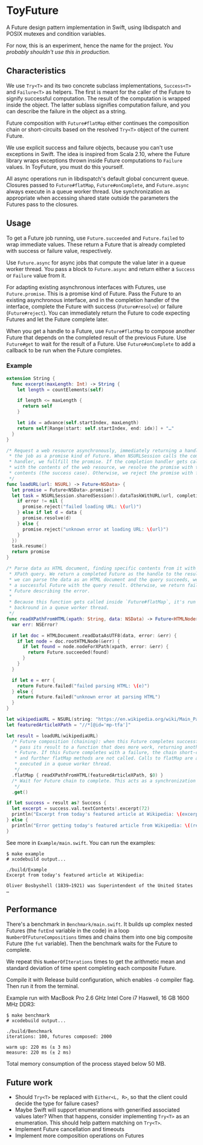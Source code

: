 ToyFuture
=========

A Future design pattern implementation in Swift, using libdispatch and
POSIX mutexes and condition variables.

For now, this is an experiment, hence the name for the project. *You
probably shouldn't use this in production.*

Characteristics
---------------

We use `Try<T>` and its two concrete subclass implementations,
`Success<T>` and `Failure<T>` as helpers. The first is meant for the
caller of the Future to signify successful computation. The result of
the computation is wrapped inside the object. The latter sublass
signifies computation failure, and you can describe the failure in the
object as a string.

Future composition with `Future#flatMap` either continues the
composition chain or short-circuits based on the resolved `Try<T>`
object of the current Future.

We use explicit success and failure objects, because you can't use
exceptions in Swift. The idea is inspired from Scala 2.10, where the
Future library wraps exceptions thrown inside Future computations to
`Failure` values. In ToyFuture, you must do this yourself.

All async operations run in libdispatch's default global concurrent
queue. Closures passed to `Future#flatMap`, `Future#onComplete`, and
`Future.async` always execute in a queue worker thread. Use
synchronization as appropriate when accessing shared state outside the
parameters the Futures pass to the closures.

Usage
-----

To get a Future job running, use `Future.succeeded` and
`Future.failed` to wrap immediate values. These return a Future that
is already completed with success or failure value, respectively.

Use `Future.async` for async jobs that compute the value later in a
queue worker thread. You pass a block to `Future.async` and return
either a `Success` or `Failure` value from it.

For adapting existing asynchronous interfaces with Futures, use
`Future.promise`. This is a promise kind of Future. Pass the Future to
an existing asynchronous interface, and in the completion handler of
the interface, complete the Future with success (`Future#resolve`) or
failure (`Future#reject`). You can immediately return the Future to
code expecting Futures and let the Future complete later.

When you get a handle to a Future, use `Future#flatMap` to compose
another Future that depends on the completed result of the previous
Future. Use `Future#get` to wait for the result of a Future. Use
`Future#onComplete` to add a callback to be run when the Future
completes.

### Example

```swift
extension String {
  func excerpt(maxLength: Int) -> String {
    let length = countElements(self)

    if length <= maxLength {
      return self
    }

    let idx = advance(self.startIndex, maxLength)
    return self[Range(start: self.startIndex, end: idx)] + "…"
  }
}

/* Request a web resource asynchronously, immediately returning a handle to
 * the job as a promise kind of Future. When NSURLSession calls the completion
 * handler, we fullfill the promise. If the completion handler gets called
 * with the contents of the web resource, we resolve the promise with the
 * contents (the success case). Otherwise, we reject the promise with failure.
 */
func loadURL(url: NSURL) -> Future<NSData> {
  let promise = Future<NSData>.promise()
  let task = NSURLSession.sharedSession().dataTaskWithURL(url, completionHandler: { data, response, error in
    if error != nil {
      promise.reject("failed loading URL: \(url)")
    } else if let d = data {
      promise.resolve(d)
    } else {
      promise.reject("unknown error at loading URL: \(url)")
    }
  })
  task.resume()
  return promise
}

/* Parse data as HTML document, finding specific contents from it with an
 * XPath query. We return a completed Future as the handle to the result. If
 * we can parse the data as an HTML document and the query succeeds, we return
 * a successful Future with the query result. Otherwise, we return failed
 * Future describing the error.
 *
 * Because this function gets called inside `Future#flatMap`, it's run in
 * backround in a queue worker thread.
 */
func readXPathFromHTML(xpath: String, data: NSData) -> Future<HTMLNode> {
  var err: NSError?

  if let doc = HTMLDocument.readDataAsUTF8(data, error: &err) {
    if let node = doc.rootHTMLNode(&err) {
      if let found = node.nodeForXPath(xpath, error: &err) {
        return Future.succeeded(found)
      }
    }
  }

  if let e = err {
    return Future.failed("failed parsing HTML: \(e)")
  } else {
    return Future.failed("unknown error at parsing HTML")
  }
}

let wikipediaURL = NSURL(string: "https://en.wikipedia.org/wiki/Main_Page")!
let featuredArticleXPath = "//*[@id='mp-tfa']"

let result = loadURL(wikipediaURL)
  /* Future composition (chaining): when this Future completes successfully,
   * pass its result to a function that does more work, returning another
   * Future. If this Future completes with a failure, the chain short-circuits
   * and further flatMap methods are not called. Calls to flatMap are always
   * executed in a queue worker thread.
   */
  .flatMap { readXPathFromHTML(featuredArticleXPath, $0) }
  /* Wait for Future chain to complete. This acts as a synchronization point.
   */
  .get()

if let success = result as? Success {
  let excerpt = success.val.textContents!.excerpt(72)
  println("Excerpt from today's featured article at Wikipedia: \(excerpt)")
} else {
  println("Error getting today's featured article from Wikipedia: \((result as Failure).desc)")
}
```

See more in `Example/main.swift`. You can run the examples:

```
$ make example
# xcodebuild output...

./build/Example
Excerpt from today's featured article at Wikipedia:

Oliver Bosbyshell (1839–1921) was Superintendent of the United States …
```

Performance
-----------

There's a benchmark in `Benchmark/main.swift`. It builds up complex
nested Futures (the `futEnd` variable in the code) in a loop
`NumberOfFutureCompositions` times and chains them into one big
composite Future (the `fut` variable). Then the benchmark waits for
the Future to complete.

We repeat this `NumberOfIterations` times to get the arithmetic mean
and standard deviation of time spent completing each composite Future.

Compile it with Release build configuration, which enables `-O`
compiler flag. Then run it from the terminal.

Example run with MacBook Pro 2.6 GHz Intel Core i7 Haswell, 16 GB 1600
MHz DDR3:

```
$ make benchmark
# xcodebuild output...

./build/Benchmark
iterations: 100, futures composed: 2000

warm up: 220 ms (± 3 ms)
measure: 220 ms (± 2 ms)
```

Total memory consumption of the process stayed below 50 MB.

Future work
-----------

* Should `Try<T>` be replaced with `Either<L, R>`, so that the client
  could decide the type for failure cases?
* Maybe Swift will support enumerations with generified associated
  values later? When that happens, consider implementing `Try<T>` as
  an enumeration. This should help pattern matching on `Try<T>`.
* Implement Future cancellation and timeouts
* Implement more composition operations on Futures
